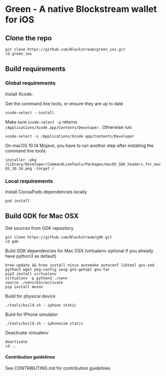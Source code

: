 # Green - A native Blockstream wallet for iOS


## Clone the repo

```
git clone https://github.com/Blockstream/green_ios.git
cd green_ios
```

## Build requirements

### Global requirements

Install Xcode.

Get the command line tools, or ensure they are up to date

`xcode-select --install`

Make sure `xcode-select -p` returns `/Applications/Xcode.app/Contents/Developer` . Otherwise run:

`xcode-select -s /Applications/Xcode.app/Contents/Developer`

On macOS 10.14 Mojave, you have to run another step after installing the command line tools:

`installer -pkg /Library/Developer/CommandLineTools/Packages/macOS_SDK_headers_for_macOS_10.14.pkg -target /`


### Local requirements

Install CocoaPods dependencies locally

`pod install`

## Build GDK for Mac OSX

Get sources from GDK repository
```
git clone https://github.com/Blockstream/gdk.git
cd gdk
```

Build GDK dependencies for Mac OSX (virtualenv optional if you already have python3 as default)
```
brew update && brew install ninja automake autoconf libtool gnu-sed python3 wget pkg-config swig gnu-getopt gnu-tar
pip3 install virtualenv
virtualenv -p python3 ./venv
source ./venv/bin/activate
pip install meson
```

Build for physical device
```
./tools/build.sh --iphone static
```

Build for IPhone simulator
```
./tools/build.sh --iphonesim static
```

Deactivate virtualenv
```
deactivate
cd ..
```

#### Contribution guidelines

See CONTRIBUTING.md for contribution guidelines
